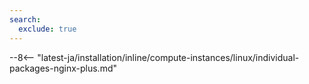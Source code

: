 ```yaml
---
search:
  exclude: true
---
```


--8<-- "latest-ja/installation/inline/compute-instances/linux/individual-packages-nginx-plus.md"
